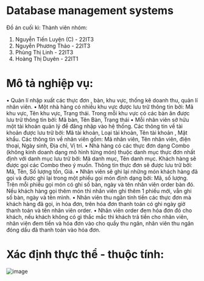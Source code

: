 # Database management systems 
Đồ án cuối kì: 
Thành viên nhóm:
1. Nguyễn Tiến Luyện (C) - 22IT3
2. Nguyễn Phương Thảo    - 22IT3
3. Phùng Thị Linh        - 22IT3
4. Hoàng Thị Duyên       - 22IT1
# Mô tả nghiệp vụ:
•	Quản lí nhập xuất các thực đơn , bàn, khu vực, thống kê doanh thu, quản lí nhân viên. 
•	Một nhà hàng có nhiều khu vực được lưu trữ thông tin bởi: Mã khu vực, Tên khu vực, Trạng thái. Trong mỗi khu vực có các bàn ăn được lưu trữ thông tin bởi: Mã bàn, Tên Bàn, Trạng thái
•	Mỗi nhân viên sở hữu một tài khoản quản lý để đăng nhập vào hệ thống. Các thông tin về tài khoản được lưu trữ bởi: Mã tài khoản, Loại tài khoản, Tên tài khoản , Mật khẩu. Các thông tin về nhân viên gồm: Mã nhân viên, Tên nhân viên, điện thoại, Ngày sinh, Địa chỉ, Vị trí.
•	Nhà hàng có các thực đơn dạng Combo (không kinh doanh dạng mô hình từng món) thuộc danh mục thực đơn nhất định với danh mục lưu trữ bởi: Mã danh mục, Tên danh mục. Khách hàng sẽ được gọi các Combo theo ý muốn. Thông tin thực đơn sẽ được lưu trữ bởi: Mã, Tên, Số lượng tồn, Giá. 
•	Nhân viên sẽ ghi lại những món khách hàng đã gọi và được ghi lại trong một phiếu gọi món định dạng bởi: Mã, số lượng. Trên mỗi phiếu gọi món có ghi số bàn, ngày và tên nhân viên order bàn đó. Nếu khách hàng gọi thêm món thì nhân viên ghi thêm 1 phiếu mới, vẫn ghi số bàn, ngày và tên mình.
•	Nhân viên thu ngân tính tiền các thực đơn mà khách hàng đã gọi, in hóa đơn, trên hóa đơn thanh toán có ghi ngày giờ thanh toán và tên nhân viên order. 
•	Nhân viên order đem hóa đơn đó cho khách, nếu khách không có gì thắc mắc thì khách trả tiền cho nhân viên, nhân viên đem tiền và hóa đơn vào cho quầy thu ngân, nhân viên thu ngân đóng dấu đã thanh toán vào hóa đơn.
# Xác định thực thể - thuộc tính:
![image](https://github.com/user-attachments/assets/c42b9a7f-00cf-4e22-bcbd-b574f3eaef81)



